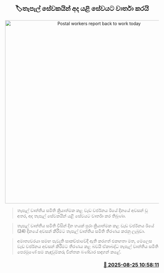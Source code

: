 <p align='center'><b><h2 align='center' title='Postal workers report back to work today'>🏷තැපැල් සේවකයින් අද යළි සේවයට වාර්තා කරයි</h2></b></p>
<p align='center'><img src='https://helakuru.sgp1.cdn.digitaloceanspaces.com/esana/images/lib/srilanka-post-slpost.jpg' width='600' alt='Postal workers report back to work today'></p>

> තැපැල් වෘත්තීය සමිති ක්‍රියාත්මක කළ වැඩ වර්ජනය ඊයේ දිනයේ අවසන් වූ අතර, අද තැපැල් සේවකයින් යළි සේවයට වාර්තා කර තිබුණා.

> තැපැල් වෘත්තීය සමිති විසින් දින හයක් පුරා ක්‍රියාත්මක කළ වැඩ වර්ජනය ඊයේ (24) දිනයේ අවසන් කිරීමට තැපැල් වෘත්තිය සමිති තීරණය කරනු ලැබුවා.

> අමාත්‍යවරයා සමඟ පැවැති සාකච්ඡාවේදී ඇති කරගත් එකඟතා මත, මෙලෙස වැඩ වර්ජනය අවසන් කිරීමට තීරණය කළ බවයි ඒකාබද්ධ තැපැල් වෘත්තීය සමිති පෙරමුණේ සම කැඳවුම්කරු චින්තක බණ්ඩාර සඳහන් කළේ.



<h3 align='right'><a href='https://www.helakuru.lk/esana/p/113023/'>📅 2025-08-25 10:58:11</a></h3>
